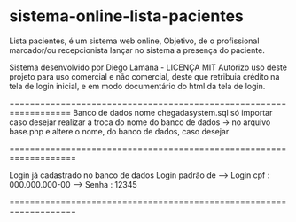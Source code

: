 # sistema-online-lista-pacientes
Lista pacientes, é um sistema web online, Objetivo, de o profissional marcador/ou recepcionista lançar no sistema a presença do paciente.

Sistema desenvolvido por Diego Lamana - LICENÇA MIT Autorizo uso deste projeto para uso comercial e não comercial,
deste que retribuia crédito na tela de login inicial, e em modo documentário do  html da tela de login.

==================================================================
Banco de dados  nome   chegadasystem.sql só importar 
caso desejar realizar a troca do nome do banco de dados -> no arquivo base.php e altere o nome, do banco de dados,
caso desejar 

===================================================================

Login já cadastrado no banco de dados 
  Login padrão de 
--> Login cpf : 000.000.000-00
--> Senha : 12345

===================================================================


